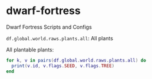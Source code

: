 # dwarf-fortress
Dwarf Fortress Scripts and Configs

`df.global.world.raws.plants.all`: All plants

All plantable plants:
  ```lua
  for k, v in pairs(df.global.world.raws.plants.all) do
    print(v.id, v.flags.SEED, v.flags.TREE)
  end
```

